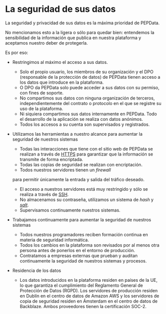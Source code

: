 # La seguridad de sus datos

La seguridad y privacidad de sus datos es la máxima prioridad de PEPData.

No mencionamos esto a la ligera o sólo para quedar bien: entendemos la sensibilidad de la información que publica en nuestra plataforma y aceptamos nuestro deber de protegerla.

Es por eso:

* Restringimos al máximo el acceso a sus datos.

  * Solo el propio usuario, los miembros de su organización y el DPO \(responsable de la protección de datos\) de PEPData tienen acceso a los datos que introduce en la plataforma.
  * O DPO da PEPData solo puede acceder a sus datos con su permiso, con fines de soporte.
  * No compartimos sus datos con ninguna organización de terceros, independientemente del contrato o protocolo en el que se registre su uso de la plataforma.
  * Ni siquiera compartimos sus datos internamente en PEPData. Todo el desarrollo de la aplicación se realiza con datos anónimos.
  * Todos los accesos a su cuenta son supervisados y registrados.

* Utilizamos las herramientas a nuestro alcance para aumentar la seguridad de nuestros sistemas

  * Todas las interacciones que tiene con el sitio web de PEPData se realizan a través de [HTTPS](https://en.wikipedia.org/wiki/HTTPS) para garantizar que la información se transmite de forma encriptada.
  * Todas las copias de seguridad se realizan con encriptación.
  *  Todos nuestros servidores tienen un  _firewall_

    para permitir únicamente la entrada y salida del tráfico deseado.

  * El acceso a nuestros servidores está muy restringido y sólo se realiza a través de [SSH](https://pt.wikipedia.org/wiki/Secure_Shell).
  * No almacenamos su contraseña, utilizamos un sistema de _hash_ y [_salt_](https://pt.wikipedia.org/wiki/Sal_%28criptografia%29).
  * Supervisamos continuamente nuestros sistemas.

* Trabajamos continuamente para aumentar la seguridad de nuestros sistemas

  * Todos nuestros programadores reciben formación continua en materia de seguridad informática.
  * Todos los cambios en la plataforma son revisados por al menos otra persona antes de ponerlos en el entorno de producción.
  * Contratamos a empresas externas que prueban y auditan continuamente la seguridad de nuestros sistemas y procesos.

* Residencia de los datos
  * Los datos introducidos en la plataforma residen en países de la UE, lo que garantiza el cumplimiento del Reglamento General de Protección de Datos \(RGPD\). Los servidores de producción residen en Dublín en el centro de datos de Amazon AWS y los servidores de copia de seguridad residen en Ámsterdam en el centro de datos de Backblaze. Ambos proveedores tienen la certificación SOC-2.



